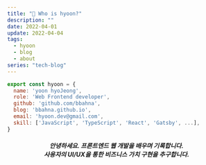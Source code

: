 ```yaml
---
title: "🧐 Who is hyoon?"
description: ""
date: 2022-04-01
update: 2022-04-04
tags:
  - hyoon
  - blog
  - about
series: "tech-blog"
---
```


```jsx
export const hyoon = {
  name: 'yoon hyoJeong',
  role: 'Web Frontend developer',
  github: 'github.com/bbahna',
  blog: 'bbahna.github.io',
  email: 'hyoon.dev@gmail.com',
  skill: ['JavaScript', 'TypeScript', 'React', 'Gatsby', ...],
}
```
<h5 align="center">
안녕하세요. 프론트엔드 웹 개발을 배우며 기록합니다.<br/>
사용자의 UI/UX을 통한 비즈니스 가치 구현을 추구합니다.
</h5>
